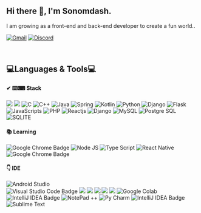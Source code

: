 <h2 >Hi there 👋, I'm Sonomdash.</h2>

<p >I am growing as a front-end and back-end developer to create a fun world..</p>

<p >
	<a href="mailto:sonomdash11.com"><img src="https://img.shields.io/badge/Gmail-%23D14836?style=flat-square&logo=Gmail&logoColor=white" alt="Gmail"/></a>
	<a href="https://discordapp.com/users/Sonomdash#5278/"><img src="https://img.shields.io/badge/Discord-%237289DA?style=flat-square&logo=Discord&logoColor=white" alt="Discord"/></a>
</p>
</br>

💻Languages & Tools💻 
---
#### ✔ ⌨️⌨ Stack
<img src="https://img.shields.io/badge/HTML-239120?style=for-the-badge&logo=html5&logoColor=white"/></a>
<img src="https://img.shields.io/badge/CSS-239120?&style=for-the-badge&logo=css3&logoColor=white"/></a>
<img src="https://img.shields.io/badge/C-00599C?style=for-the-badge&logo=c&logoColor=white" alt="C"></a>
<img src="https://img.shields.io/badge/C%2B%2B-00599C?style=for-the-badge&logo=c%2B%2B&logoColor=white" alt="C++"></a>
<img src="https://img.shields.io/badge/Java-ED8B00?style=for-the-badge&logo=openjdk&logoColor=white" alt="Java"></a>
<img src="https://img.shields.io/badge/Spring-6DB33F?style=for-the-badge&logo=spring&logoColor=white" alt="Spring"></a>
<img src="https://img.shields.io/badge/Kotlin-0095D5?&style=for-the-badge&logo=kotlin&logoColor=white" alt="Kotlin"></a>
<img src="https://img.shields.io/badge/Python-14354C?style=for-the-badge&logo=python&logoColor=white" alt="Python"></a>
<img src="https://img.shields.io/badge/Django-092E20?style=for-the-badge&logo=django&logoColor=white" alt="Django"></a>
<img src="https://img.shields.io/badge/Flask-000000?style=for-the-badge&logo=flask&logoColor=white" alt="Flask"></a>
<img src="https://img.shields.io/badge/JavaScript-F7DF1E?style=for-the-badge&logo=javascript&logoColor=black" alt="JavaScripts"></a>
<img src="https://img.shields.io/badge/PHP-777BB4?style=for-the-badge&logo=php&logoColor=white" alt="PHP"></a>
<img src="https://img.shields.io/badge/React-20232A?style=for-the-badge&logo=react&logoColor=61DAFB" alt="Reactjs"></a>
<img src="https://img.shields.io/badge/Django-092E20?style=for-the-badge&logo=django&logoColor=white" alt="Django"></a>
<img src="https://img.shields.io/badge/MySQL-00000F?style=for-the-badge&logo=mysql&logoColor=white" alt="MySQL"></a>
<img src="https://img.shields.io/badge/PostgreSQL-316192?style=for-the-badge&logo=postgresql&logoColor=white" alt="Postgre SQL"></a>
<img src="https://img.shields.io/badge/SQLite-07405E?style=for-the-badge&logo=sqlite&logoColor=white" alt="SQLITE"></a>
#### 📚 Learning 
<img src="https://img.shields.io/badge/Chrome%20Extension-4285F4?logo=googlechrome&logoColor=fff&style=flat-square" alt="Google Chrome Badge"></a> 
<img src="https://img.shields.io/badge/Node.js-43853D?style=for-the-badge&logo=node.js&logoColor=white" alt="Node JS"></a>
<img src="https://img.shields.io/badge/TypeScript-007ACC?style=for-the-badge&logo=typescript&logoColor=white" alt="Type Script"></a> 
<img src="https://img.shields.io/badge/React_Native-20232A?style=for-the-badge&logo=react&logoColor=61DAFB" alt="React Native"></a> 
<img src="https://img.shields.io/badge/Swift-FA7343?style=for-the-badge&logo=swift&logoColor=white" alt="Google Chrome Badge"></a> 

#### 👇 IDE  
<img src="https://img.shields.io/badge/Android_Studio-3DDC84?style=for-the-badge&logo=android-studio&logoColor=white" alt="Android Studio"/></a>   
<img src="https://img.shields.io/badge/Visual_Studio_Code-0078D4?style=for-the-badge&logo=visual%20studio%20code&logoColor=white" alt="Visual Studio Code Badge"></a>
<img src="https://img.shields.io/badge/Notion-000000?style=for-the-badge&logo=notion&logoColor=white"/></a>
<img src="https://img.shields.io/badge/Slack-A442A0?style=flat&logo=Slack&logoColor=white"/></a>
<img src="https://img.shields.io/badge/GIT-E44C30?style=for-the-badge&logo=git&logoColor=white"/></a>
<img src="https://img.shields.io/badge/GitHub-gray?style=flat&logo=GitHub&logoColor=black"/></a>
<img src="https://img.shields.io/badge/Jira-0052CC?style=for-the-badge&logo=Jira&logoColor=white"/></a>
<img src="https://img.shields.io/badge/Colab-F9AB00?style=for-the-badge&logo=googlecolab&color=525252" alt="Google Colab"></a>
<img src="https://img.shields.io/badge/IntelliJ_IDEA-000000.svg?style=for-the-badge&logo=intellij-idea&logoColor=white" alt="IntelliJ IDEA Badge"></a>
<img src="https://img.shields.io/badge/Notepad++-90E59A.svg?style=for-the-badge&logo=notepad%2B%2B&logoColor=black" alt="NotePad ++"></a>
<img src="https://img.shields.io/badge/PyCharm-000000.svg?&style=for-the-badge&logo=PyCharm&logoColor=white" alt="Py Charm"></a>
<img src="https://img.shields.io/badge/IntelliJ_IDEA-000000.svg?style=for-the-badge&logo=intellij-idea&logoColor=white" alt="IntelliJ IDEA Badge"></a>
<img src="https://img.shields.io/badge/sublime_text-%23575757.svg?&style=for-the-badge&logo=sublime-text&logoColor=important" alt="Sublime Text"></a>
</br>
</br>

<!-- 🙏Contribute🙏
---
<a href="https://github.com/Sooonko"><img src="https://github-readme-streak-stats.herokuapp.com/?user=kumbey&count_private=true&stroke=0f172a&background=ffffff&ring=e25822&fire=e25822&currStreakNum=e25822&currStreakLabel=e25822&sideNums=38761d&sideLabels=38761d&dates=3d85c6&layout=compact" /></a>
  <img height="195em" src="https://github-readme-stats.vercel.app/api/top-langs/?username=kumbey&layout=compact&langs_count=6"/>
  
<img src="https://visitor-badge.laobi.icu/badge?page_id=kumbey" alt="visitors"> -->
